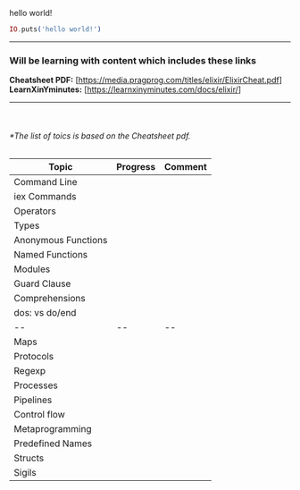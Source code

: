 hello world!

```elixir
IO.puts('hello world!')
```

---

### Will be learning with content which includes these links

**Cheatsheet PDF:** [<https://media.pragprog.com/titles/elixir/ElixirCheat.pdf>]
**LearnXinYminutes:** [<https://learnxinyminutes.com/docs/elixir/>]

---

<br/>

###### *The list of toics is based on the Cheatsheet pdf.

|Topic | Progress | Comment|
|---|---|---|
|Command Line| | |
|iex Commands | | |
|Operators | | |
|Types | | |
|Anonymous Functions | | |
|Named Functions | | |
|Modules | | |
|Guard Clause | | |
|Comprehensions | | |
|dos: vs do/end | | |
| -- | -- | -- |
|Maps | | |
|Protocols | | |
|Regexp | | |
|Processes | | |
|Pipelines | | |
|Control flow | | |
|Metaprogramming | | |
|Predefined Names | | |
|Structs | | |
|Sigils | | |
